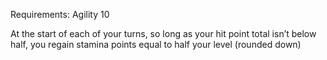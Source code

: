 Requirements: Agility 10

At the start of each of your turns, so long as your hit point total isn’t below half, you regain stamina points equal to half your level (rounded down)